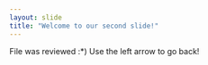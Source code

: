 ```yaml
---
layout: slide
title: "Welcome to our second slide!"
---
```

File was reviewed :*)
Use the left arrow to go back!
